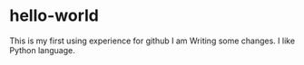 # hello-world
This is my first using experience for github
I am Writing some changes.
I like Python language.
